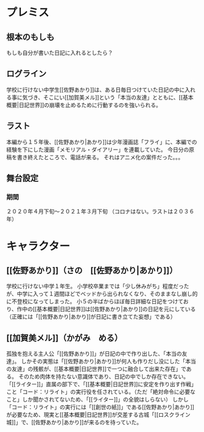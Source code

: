 # プレミス
## 根本のもしも
もしも自分が書いた日記に入れるとしたら？
## ログライン
学校に行けない中学生[[佐野あかり]]は、ある日毎日つけていた日記の中に入れる事に気づき、そこにい[[加賀美メル]]という「本当の友達」とともに、[[基本概要|日記世界]]の崩壊を止めるために行動するのを強いられる。

## ラスト
本編から１５年後、[[佐野あかり|あかり]]は少年漫画誌「フライ」に、本編での経験を下にした漫画「メモリアル・ダイアリー」を連載していた。
今日分の原稿を書き終えたところで、電話が来る。
それはアニメ化の案件だった。。。
## 舞台設定
### 期間
２０２０年４月下旬～２０２１年３月下旬
（コロナはない。ラストは２０３６年）
# キャラクター
## [[佐野あかり]]（さの　[[佐野あかり|あかり]]）
学校に行けない中学１年生。
小学校卒業までは「少し休みがち」程度だったが、中学に入って１週間ほどでベッドから出られなくなり、そのままなし崩し的に不登校になってしまった。
小５の半ばからほぼ毎日詳細な日記をつけており、作中の[[基本概要|日記世界]]は[[佐野あかり|あかり]]の日記を元にしている（正確には「[[佐野あかり|あかり]]が日記に書き立てた妄想」である）

## [[加賀美メル]]（かがみ　める）
孤独を抱える主人公「[[佐野あかり]]」が日記の中で作り出した、「本当の友達」。
しかその実態は「[[佐野あかり|あかり]]が何人も作りだし没にした「本当の友達」の残骸が、[[基本概要|日記世界]]で一つに融合して出来た存在」である。
そのため肉体を持たない意識体であり、日記の中でしか存在できない。
「[[ライター]]」直属の部下で、「[[基本概要|日記世界]]に安定を作り出す作戦」こと「コード：リライト」の実行役を任されている。（ただ「絶対命令に必要なこと」しか聞かされてないため、「[[ライター]]」の全貌はしらない）
しかし「コード：リライト」の実行には「[[創世の紙]]」である[[佐野あかり|あかり]]が必要なため、現実と[[基本概要|日記世界]]が交差する古城「[[ロスクライン城]]」で、[[佐野あかり|あかり]]が来るのを待っていた。
